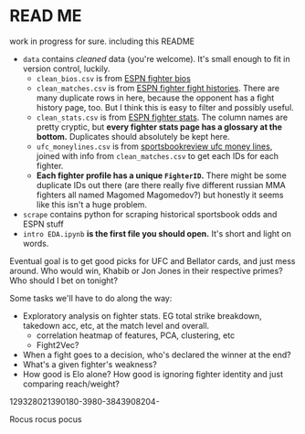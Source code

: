 # READ ME

work in progress for sure. including this README

* `data` contains *cleaned* data (you're welcome). It's small enough to fit in version control, luckily.
    * `clean_bios.csv` is from [ESPN fighter bios](https://www.espn.com/mma/fighter/bio/_/id/4426000/ciryl-gane)
    * `clean_matches.csv` is from [ESPN fighter fight histories](https://www.espn.com/mma/fighter/history/_/id/2560713/derrick-lewis). There are many duplicate rows in here, because the opponent has a fight history page, too. But I think this is easy to filter and possibly useful.
    * `clean_stats.csv` is from [ESPN fighter stats](https://www.espn.com/mma/fighter/stats/_/id/4350762/zhang-weili). The column names are pretty cryptic, but **every fighter stats page has a glossary at the bottom.** Duplicates should absolutely be kept here. 
    * `ufc_moneylines.csv` is from [sportsbookreview ufc money lines](https://www.sportsbookreview.com/betting-odds/ufc/?date=20211204), joined with info from `clean_matches.csv` to get each IDs for each fighter.
    * **Each fighter profile has a unique `FighterID`.** There might be some duplicate IDs out there (are there really five different russian MMA fighters all named Magomed Magomedov?) but honestly it seems like this isn't a huge problem.
* `scrape` contains python for scraping historical sportsbook odds and ESPN stuff
* `intro EDA.ipynb` **is the first file you should open.** It's short and light on words.

Eventual goal is to get good picks for UFC and Bellator cards, and just mess around. Who would win, Khabib or Jon Jones in their respective primes? Who should I bet on tonight?

Some tasks we'll have to do along the way:
* Exploratory analysis on fighter stats. EG total strike breakdown, takedown acc, etc, at the match level and overall. 
    * correlation heatmap of features, PCA, clustering, etc
    * Fight2Vec?
* When a fight goes to a decision, who's declared the winner at the end?
* What's a given fighter's weakness? 
* How good is Elo alone? How good is ignoring fighter identity and just comparing reach/weight?


129328021390180-3980-3843908204-

Rocus rocus pocus